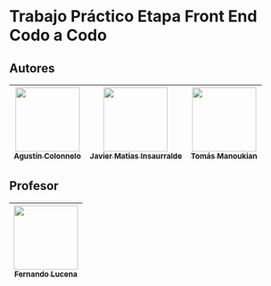 # Trabajo Práctico Etapa Front End Codo a Codo


## Autores

| [<img src="https://avatars.githubusercontent.com/u/162326149?v=4" width=115><br><sub>Agustín Colonnelo</sub>](https://github.com/CoAgustin) |  [<img src="https://avatars.githubusercontent.com/u/127250022?v=4" width=115><br><sub>Javier Matias Insaurralde</sub>](https://github.com/Mat-Insaurralde) |  [<img src="https://media.licdn.com/dms/image/C4E03AQHHlPus16hNvQ/profile-displayphoto-shrink_800_800/0/1650217098373?e=1721260800&v=beta&t=dkbfGKDDK3kdo3J0pJrLQHTSyUkwe_iaoG1XYNl2bME" width=115><br><sub>Tomás Manoukian</sub>](https://github.com/tromenArarat) |
| :---: | :---: | :---: |

 ## Profesor

| [<img src="https://avatars.githubusercontent.com/u/73364561?v=4" width=115><br><sub>Fernando Lucena</sub>](https://github.com/Ferlucena) |
| :---: |
